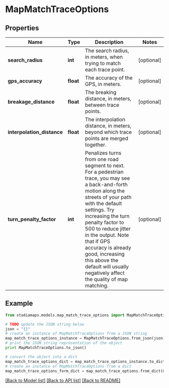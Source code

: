 # MapMatchTraceOptions


## Properties
Name | Type | Description | Notes
------------ | ------------- | ------------- | -------------
**search_radius** | **int** | The search radius, in meters, when trying to match each trace point. | [optional] 
**gps_accuracy** | **float** | The accuracy of the GPS, in meters. | [optional] 
**breakage_distance** | **float** | The breaking distance, in meters, between trace points. | [optional] 
**interpolation_distance** | **float** | The interpolation distance, in meters, beyond which trace points are merged together. | [optional] 
**turn_penalty_factor** | **int** | Penalizes turns from one road segment to next. For a pedestrian trace, you may see a back-and-forth motion along the streets of your path with the default settings. Try increasing the turn penalty factor to 500 to reduce jitter in the output. Note that if GPS accuracy is already good, increasing this above the default will usually negatively affect the quality of map matching. | [optional] 

## Example

```python
from stadiamaps.models.map_match_trace_options import MapMatchTraceOptions

# TODO update the JSON string below
json = "{}"
# create an instance of MapMatchTraceOptions from a JSON string
map_match_trace_options_instance = MapMatchTraceOptions.from_json(json)
# print the JSON string representation of the object
print MapMatchTraceOptions.to_json()

# convert the object into a dict
map_match_trace_options_dict = map_match_trace_options_instance.to_dict()
# create an instance of MapMatchTraceOptions from a dict
map_match_trace_options_form_dict = map_match_trace_options.from_dict(map_match_trace_options_dict)
```
[[Back to Model list]](../README.md#documentation-for-models) [[Back to API list]](../README.md#documentation-for-api-endpoints) [[Back to README]](../README.md)


